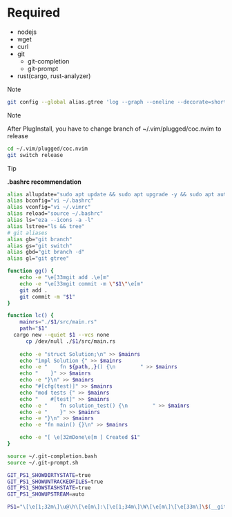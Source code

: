 # Required
- nodejs</br>
- wget</br>
- curl</br>
- git</br>
  - git-completion</br>
  - git-prompt</br> 
- rust(cargo, rust-analyzer)</br>

> [!NOTE]
> ```sh
> git config --global alias.gtree 'log --graph --oneline --decorate=short --date=short'
> ```

> [!NOTE]
> After PlugInstall, you have to change branch of ~/.vim/plugged/coc.nvim to release</br>
> ```sh
> cd ~/.vim/plugged/coc.nvim
> git switch release
> ```

> [!TIP]
> **.bashrc recommendation**
> ```bash
> alias allupdate="sudo apt update && sudo apt upgrade -y && sudo apt autoremove -y"
> alias bconfig="vi ~/.bashrc"
> alias vconfig="vi ~/.vimrc"
> alias reload="source ~/.bashrc"
> alias ls="eza --icons -a -l"
> alias lstree="ls && tree"
> # git aliases
> alias gb="git branch"
> alias gs="git switch"
> alias gbd="git branch -d"
> alias gl="git gtree"
> 
> function gg() {
>     echo -e "\e[33mgit add .\e[m"
>     echo -e "\e[33mgit commit -m \"$1\"\e[m"
>     git add .
>     git commit -m "$1"
> }
>
> function lc() {
>     mainrs="./$1/src/main.rs"
>     path="$1"
> 	cargo new --quiet $1 --vcs none
> 		cp /dev/null ./$1/src/main.rs
>     
>     echo -e "struct Solution;\n" >> $mainrs
>     echo "impl Solution {" >> $mainrs
>     echo -e "    fn ${path,,}() {\n        " >> $mainrs
>     echo "    }" >> $mainrs
>     echo -e "}\n" >> $mainrs
>     echo "#[cfg(test)]" >> $mainrs
>     echo "mod tests {" >> $mainrs
>     echo "    #[test]" >> $mainrs
>     echo -e "    fn solution_test() {\n        " >> $mainrs
>     echo -e "    }" >> $mainrs
>     echo -e "}\n" >> $mainrs
>     echo -e "fn main() {}\n" >> $mainrs
> 
>     echo -e "[ \e[32mDone\e[m ] Created $1"
> }
> 
> source ~/.git-completion.bash
> source ~/.git-prompt.sh
> 
> GIT_PS1_SHOWDIRTYSTATE=true
> GIT_PS1_SHOWUNTRACKEDFILES=true
> GIT_PS1_SHOWSTASHSTATE=true
> GIT_PS1_SHOWUPSTREAM=auto
> 
> PS1="\[\e[1;32m\]\u@\h\[\e[m\]:\[\e[1;34m\]\W\[\e[m\]\[\e[33m\]\$(__git_ps1)\[\e[m\]\$ "
> ```